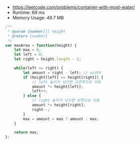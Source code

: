 - https://leetcode.com/problems/container-with-most-water/
- Runtime: 69 ms
- Memory Usage: 49.7 MB

```js
/**
 * @param {number[]} height
 * @return {number}
 */
var maxArea = function(height) {
    let max = 0;
    let left = 0;
    let right = height.length - 1;

    while(left <= right) {
        let amount = right - left; // width
        if (height[left] <= height[right]) {
            // left 높이가 낮으면 오른쪽으로 이동
            amount *= height[left];
            left++;
        } else {
            // right 높이가 낮으면 왼쪽으로 이동
            amount *= height[right];
            right--;
        }
        max = amount > max ? amount : max;
    }

    return max;
};
```